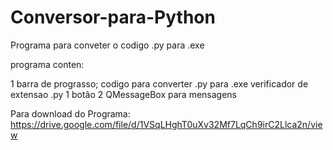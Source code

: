 # Conversor-para-Python
Programa para conveter o codigo .py para .exe

programa conten:

1 barra de prograsso;
codigo para converter .py para .exe
verificador de extensao .py
1 botão
2 QMessageBox para mensagens 

Para download do Programa:
https://drive.google.com/file/d/1VSqLHghT0uXv32Mf7LqCh9irC2Llca2n/view
